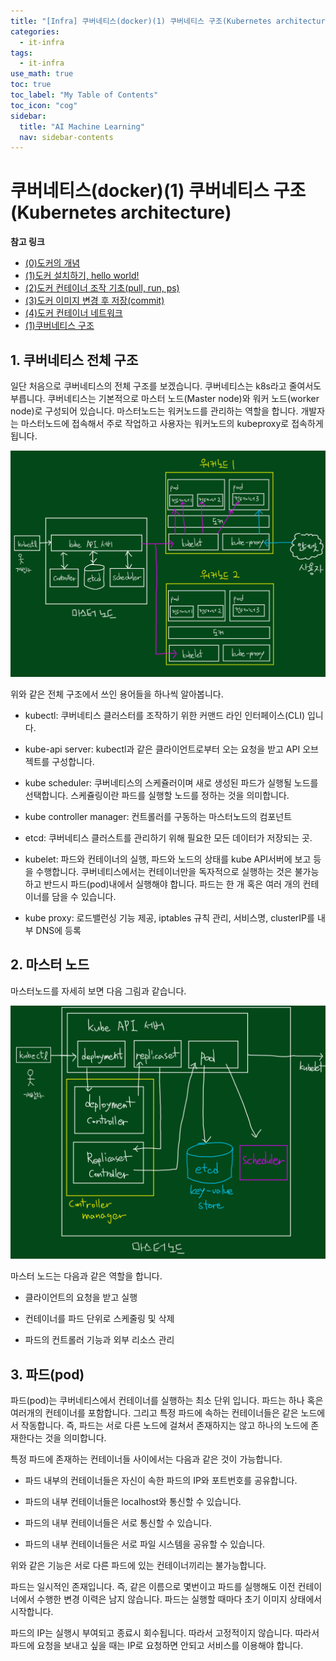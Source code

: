 ```yaml
---
title: "[Infra] 쿠버네티스(docker)(1) 쿠버네티스 구조(Kubernetes architecture)" 
categories:
  - it-infra
tags:
  - it-infra
use_math: true
toc: true
toc_label: "My Table of Contents"
toc_icon: "cog"
sidebar:
  title: "AI Machine Learning"
  nav: sidebar-contents
---
```


# 쿠버네티스(docker)(1) 쿠버네티스 구조(Kubernetes architecture)


**참고 링크**

* [(0)도커의 개념](https://losskatsu.github.io/it-infra/docker00/)
* [(1)도커 설치하기, hello world!](https://losskatsu.github.io/it-infra/docker01/)
* [(2)도커 컨테이너 조작 기초(pull, run, ps)](https://losskatsu.github.io/it-infra/docker02/)
* [(3)도커 이미지 변경 후 저장(commit)](https://losskatsu.github.io/it-infra/docker03/)
* [(4)도커 컨테이너 네트워크](https://losskatsu.github.io/it-infra/docker04/)
* [(1)쿠버네티스 구조](https://losskatsu.github.io/it-infra/kubernetes01/)


## 1. 쿠버네티스 전체 구조

일단 처음으로 쿠버네티스의 전체 구조를 보겠습니다. 쿠버네티스는 k8s라고 줄여서도 부릅니다. 
쿠버네티스는 기본적으로 마스터 노드(Master node)와 워커 노드(worker node)로 구성되어 있습니다. 
마스터노드는 워커노드를 관리하는 역할을 합니다. 
개발자는 마스터노드에 접속해서 주로 작업하고 사용자는 워커노드의 kubeproxy로 접속하게 됩니다. 

<center><img src="/assets/images/infra/kubernetes/kubernetes01.jpg" width="800"></center>

위와 같은 전체 구조에서 쓰인 용어들을 하나씩 알아봅니다. 

* kubectl: 쿠버네티스 클러스터를 조작하기 위한 커맨드 라인 인터페이스(CLI) 입니다. 

* kube-api server: kubectl과 같은 클라이언트로부터 오는 요청을 받고 API 오브젝트를 구성합니다. 

* kube scheduler: 쿠버네티스의 스케쥴러이며 새로 생성된 파드가 실행될 노드를 선택합니다. 스케쥴링이란 파드를 실행할 노드를 정하는 것을 의미합니다. 

* kube controller manager: 컨트롤러를 구동하는 마스터노드의 컴포넌트

* etcd: 쿠버네티스 클러스트를 관리하기 위해 필요한 모든 데이터가 저장되는 곳.

* kubelet: 파드와 컨테이너의 실행, 파드와 노드의 상태를 kube API서버에 보고 등을 수행합니다. 쿠버네티스에서는 컨테이너만을 독자적으로 실행하는 것은 불가능하고 반드시 파드(pod)내에서 실행해야 합니다. 파드는 한 개 혹은 여러 개의 컨테이너를 담을 수 있습니다. 

* kube proxy: 로드밸런싱 기능 제공, iptables 규칙 관리, 서비스명, clusterIP를 내부 DNS에 등록   


## 2. 마스터 노드

마스터노드를 자세히 보면 다음 그림과 같습니다. 

<center><img src="/assets/images/infra/kubernetes/kubernetes02.jpg" width="800"></center>

마스터 노드는 다음과 같은 역할을 합니다. 

* 클라이언트의 요청을 받고 실행  

* 컨테이너를 파드 단위로 스케줄링 및 삭제

* 파드의 컨트롤러 기능과 외부 리소스 관리


## 3. 파드(pod)

파드(pod)는 쿠버네티스에서 컨테이너를 실행하는 최소 단위 입니다. 
파드는 하나 혹은 여러개의 컨테이너를 포함합니다. 
그리고 특정 파드에 속하는 컨테이너들은 같은 노드에서 작동합니다. 
즉, 파드는 서로 다른 노드에 걸쳐서 존재하지는 않고 하나의 노드에 존재한다는 것을 의미합니다. 

특정 파드에 존재하는 컨테이너들 사이에서는 다음과 같은 것이 가능합니다.   

* 파드 내부의 컨테이너들은 자신이 속한 파드의 IP와 포트번호를 공유합니다. 

* 파드의 내부 컨테이너들은 localhost와 통신할 수 있습니다. 

* 파드의 내부 컨테이너들은 서로 통신할 수 있습니다. 

* 파드의 내부 컨테이너들은 서로 파일 시스템을 공유할 수 있습니다. 

위와 같은 기능은 서로 다른 파드에 있는 컨테이너끼리는 불가능합니다.   


파드는 일시적인 존재입니다. 즉, 같은 이름으로 몇번이고 파드를 실행해도 이전 컨테이너에서 수행한 변경 이력은 남지 않습니다. 
파드는 실행할 때마다 초기 이미지 상태에서 시작합니다. 

파드의 IP는 실행시 부여되고 종료시 회수됩니다. 따라서 고정적이지 않습니다. 
따라서 파드에 요청을 보내고 싶을 때는 IP로 요청하면 안되고 서비스를 이용해야 합니다. 
